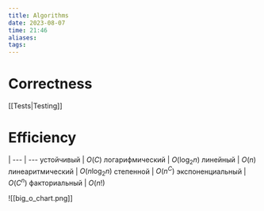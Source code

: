 ```yaml
---
title: Algorithms
date: 2023-08-07
time: 21:46
aliases:
tags:
---
```


# Correctness
[[Tests|Testing]]

# Efficiency

 | 
--- | ---
устойчивый | $O(C)$
логарифмический | $O(\log_2 n)$
линейный | $O(n)$
линеаритмический | $O(n\log_2 n)$
степенной | $O(n^C)$
экспоненциальный | $O(C^n)$
факториальный | $O(n!)$

![[big_o_chart.png]]